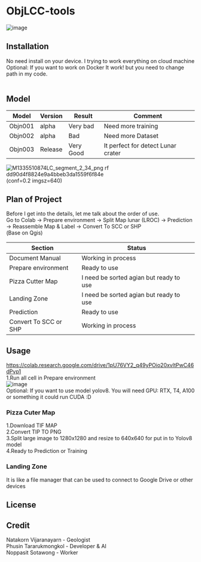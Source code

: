 # ObjLCC-tools
![image](https://github.com/user-attachments/assets/53e317db-ce41-4e22-b579-bd1c49e8df17)

## Installation
No need install on your device. I trying to work everything on cloud machine <br />
Optional: If you want to work on Docker It work! but you need to change path in my code. <br />
<br />

## Model
| Model  | Version | Result | Comment |
| ------------- | ------------- | ------------- | ------------- |
| Objn001  | alpha | Very bad | Need more training |
| Objn002  | alpha | Bad | Need more Dataset |
| Objn003 | Release | Very Good | It perfect for detect Lunar crater | <br />


![M1335510874LC_segment_2_34_png rf dd90d4f8824e9a4bbeb3da1559f6f84e](https://github.com/user-attachments/assets/617f9caa-31f2-470e-bb88-3a70bb997bc4) <br />
(conf=0.2 imgsz=640)


## Plan of Project
Before I get into the details, let me talk about the order of use. <br />
Go to Colab -> Prepare environment -> Split Map lunar (LROC) -> Prediction -> Reassemble Map & Label -> Convert To SCC or SHP <br />
(ฺBase on Qgis)

| Section | Status |
| ------------- | ------------- |
| Document Manual | Working in process |
| Prepare environment | Ready to use |
| Pizza Cutter Map | I need be sorted agian but ready to use |
| Landing Zone | I need be sorted agian but ready to use |
| Prediction | Ready to use |
| Convert To SCC or SHP | Working in process |

## Usage

https://colab.research.google.com/drive/1pU76VY2_q49yPOio20xvltPwC46dPvp1 <br />
1.Run all cell in Prepare environment <br />
![image](https://github.com/user-attachments/assets/1d75e4a9-4d69-41cf-8853-574b0bce25e0) <br />
Optional: If you want to use model yolov8. You will need GPU: RTX, T4, A100 or something it could run CUDA :D 

### Pizza Cuter Map
1.Download TIF MAP<br />
2.Convert TIP TO PNG<br />
3.Split large image to 1280x1280 and resize to 640x640 for put in to Yolov8 model<br />
4.Ready to Prediction or Training<br />

### Landing Zone
It is like a file manager that can be used to connect to Google Drive or other devices<br />

## License


## Credit
Natakorn Vijaranayarn - Geologist<br />
Phusin Tararukmongkol - Developer & AI <br />
Noppasit Sotawong - Worker<br />
